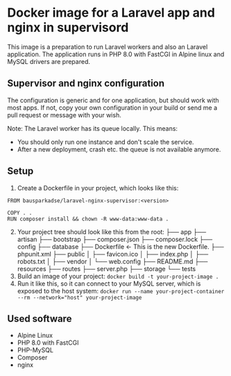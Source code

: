 
# Docker image for a Laravel app and nginx in supervisord

This image is a preparation to run Laravel workers and also an Laravel application.
The application runs in PHP 8.0 with FastCGI in Alpine linux and MySQL drivers are prepared.

## Supervisor and nginx configuration

The configuration is generic and for one application, but should work with most apps. If not, copy your own configuration in your build or send
me a pull request or message with your wish.

Note: The Laravel worker has its queue locally. This means:

- You should only run one instance and don't scale the service.
- After a new deployment, crash etc. the queue is not available anymore.

## Setup

1. Create a Dockerfile in your project, which looks like this:
```
FROM bausparkadse/laravel-nginx-supervisor:<version>

COPY . .
RUN composer install && chown -R www-data:www-data .
```
2. Your project tree should look like this from the root:
├── app
├── artisan
├── bootstrap
├── composer.json
├── composer.lock
├── config
├── database
├── Dockerfile <- This is the new Dockerfile.
├── phpunit.xml
├── public
│   ├── favicon.ico
│   ├── index.php
│   ├── robots.txt
│   ├── vendor
│   └── web.config
├── README.md
├── resources
├── routes
├── server.php
├── storage
└── tests
3. Build an image of your project:
`docker build -t your-project-image .`
4. Run it like this, so it can connect to your MySQL server, which is exposed to the host system:
`docker run --name your-project-container --rm --network="host" your-project-image`

## Used software

- Alpine Linux
- PHP 8.0 with FastCGI
- PHP-MySQL
- Composer
- nginx
